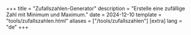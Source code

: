 +++
title = "Zufallszahlen-Generator"
description = "Erstelle eine zufällige Zahl mit Minimum und Maximum."
date = 2024-12-10
template = "tools/zufallszahlen.html"
aliases = ["/tools/zufallszahlen"]
[extra]
lang = "de"
+++
